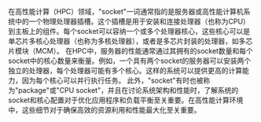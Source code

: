 在高性能计算（HPC）领域，"socket"一词通常指的是服务器或高性能计算机系统中的一个物理处理器插槽。这个插槽是用于安装和连接处理器（也称为CPU）到主板上的组件。每个socket可以容纳一个或多个处理器核心，这些核心可以是单芯片多核心处理器（也称为多核处理器），或者是多芯片封装的处理器，如多芯片模块（MCM）。
在HPC中，服务器的性能通常通过其拥有的socket数量和每个socket中的核心数量来衡量。例如，一个具有两个socket的服务器可以安装两个独立的处理器，每个处理器可能有多个核心。这样的系统可以提供更高的计算能力，因为每个核心可以并行执行任务。
此外，"socket"有时也被称为"package"或"CPU socket"，并且在讨论系统架构和性能时，了解系统的socket和核心配置对于优化应用程序和负载平衡至关重要。在高性能计算环境中，这些细节对于确保高效的资源利用和性能最大化至关重要。
